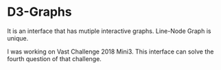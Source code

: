 # D3-Graphs


It is an interface that has mutiple interactive graphs. Line-Node Graph is unique.


I was working on Vast Challenge 2018 Mini3. This interface can solve the fourth question of that challenge.

